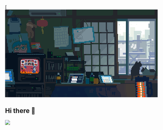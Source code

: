 [![videoUndefinedGif](https://github.com/Bogatyrev-Islam/Bogatyrev-Islam/blob/main/undefined%20-%20Imgur.gif)
## Hi there 👋
<img src="[https://github.com/.../file.gif](https://github.com/Bogatyrev-Islam/Bogatyrev-Islam/blob/main/undefined%20-%20Imgur.gif)" width="300" />
